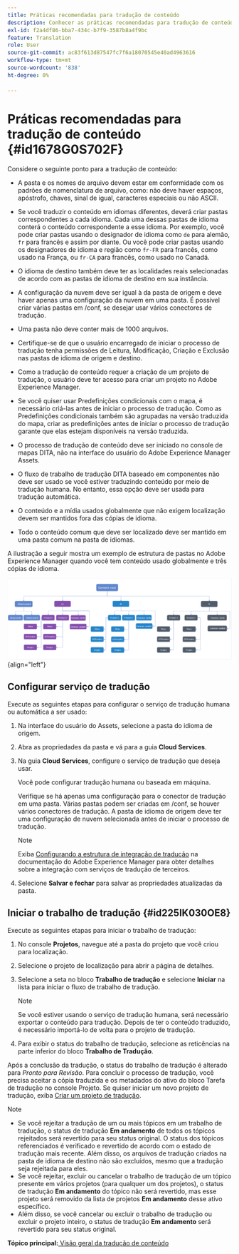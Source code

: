 ```yaml
---
title: Práticas recomendadas para tradução de conteúdo
description: Conhecer as práticas recomendadas para tradução de conteúdo no AEM Guides. Saiba como configurar o serviço de tradução, criar um novo projeto de tradução e iniciar o trabalho de tradução.
exl-id: f2a4df86-bba7-434c-b7f9-3587b8a4f9bc
feature: Translation
role: User
source-git-commit: ac83f613d87547fc7f6a18070545e40ad4963616
workflow-type: tm+mt
source-wordcount: '838'
ht-degree: 0%

---
```


# Práticas recomendadas para tradução de conteúdo {#id1678G0S702F}

Considere o seguinte ponto para a tradução de conteúdo:

- A pasta e os nomes de arquivo devem estar em conformidade com os padrões de nomenclatura de arquivo, como: não deve haver espaços, apóstrofo, chaves, sinal de igual, caracteres especiais ou não ASCII.

- Se você traduzir o conteúdo em idiomas diferentes, deverá criar pastas correspondentes a cada idioma. Cada uma dessas pastas de idioma conterá o conteúdo correspondente a esse idioma. Por exemplo, você pode criar pastas usando o designador de idioma como `de` para alemão, `fr` para francês e assim por diante. Ou você pode criar pastas usando os designadores de idioma e região como `fr-FR` para francês, como usado na França, ou `fr-CA` para francês, como usado no Canadá.
- O idioma de destino também deve ter as localidades reais selecionadas de acordo com as pastas de idioma de destino em sua instância.
- A configuração da nuvem deve ser igual à da pasta de origem e deve haver apenas uma configuração da nuvem em uma pasta. É possível criar várias pastas em /conf, se desejar usar vários conectores de tradução.
- Uma pasta não deve conter mais de 1000 arquivos.
- Certifique-se de que o usuário encarregado de iniciar o processo de tradução tenha permissões de Leitura, Modificação, Criação e Exclusão nas pastas de idioma de origem e destino.
- Como a tradução de conteúdo requer a criação de um projeto de tradução, o usuário deve ter acesso para criar um projeto no Adobe Experience Manager.
- Se você quiser usar Predefinições condicionais com o mapa, é necessário criá-las antes de iniciar o processo de tradução. Como as Predefinições condicionais também são agrupadas na versão traduzida do mapa, criar as predefinições antes de iniciar o processo de tradução garante que elas estejam disponíveis na versão traduzida.
- O processo de tradução de conteúdo deve ser iniciado no console de mapas DITA, não na interface do usuário do Adobe Experience Manager Assets.
- O fluxo de trabalho de tradução DITA baseado em componentes não deve ser usado se você estiver traduzindo conteúdo por meio de tradução humana. No entanto, essa opção deve ser usada para tradução automática.
- O conteúdo e a mídia usados globalmente que não exigem localização devem ser mantidos fora das cópias de idioma.
- Todo o conteúdo comum que deve ser localizado deve ser mantido em uma pasta comum na pasta de idiomas.

A ilustração a seguir mostra um exemplo de estrutura de pastas no Adobe Experience Manager quando você tem conteúdo usado globalmente e três cópias de idioma.

![](images/aem-directory_structure.png){align="left"}

## Configurar serviço de tradução

Execute as seguintes etapas para configurar o serviço de tradução humana ou automática a ser usado:

1. Na interface do usuário do Assets, selecione a pasta do idioma de origem.

1. Abra as propriedades da pasta e vá para a guia **Cloud Services**.

1. Na guia **Cloud Services**, configure o serviço de tradução que deseja usar.

   Você pode configurar tradução humana ou baseada em máquina.

   Verifique se há apenas uma configuração para o conector de tradução em uma pasta. Várias pastas podem ser criadas em /conf, se houver vários conectores de tradução. A pasta de idioma de origem deve ter uma configuração de nuvem selecionada antes de iniciar o processo de tradução.

   >[!NOTE]
   >
   > Exiba [Configurando a estrutura de integração de tradução](https://experienceleague.adobe.com/docs/experience-manager-cloud-service/sites/administering/reusing-content/translation/integration-framework.html?lang=en) na documentação do Adobe Experience Manager para obter detalhes sobre a integração com serviços de tradução de terceiros.

1. Selecione **Salvar e fechar** para salvar as propriedades atualizadas da pasta.


## Iniciar o trabalho de tradução {#id225IK030OE8}

Execute as seguintes etapas para iniciar o trabalho de tradução:

1. No console **Projetos**, navegue até a pasta do projeto que você criou para localização.

1. Selecione o projeto de localização para abrir a página de detalhes.

1. Selecione a seta no bloco **Trabalho de tradução** e selecione **Iniciar** na lista para iniciar o fluxo de trabalho de tradução.

   >[!NOTE]
   >
   > Se você estiver usando o serviço de tradução humana, será necessário exportar o conteúdo para tradução. Depois de ter o conteúdo traduzido, é necessário importá-lo de volta para o projeto de tradução.

1. Para exibir o status do trabalho de tradução, selecione as reticências na parte inferior do bloco **Trabalho de Tradução**.


Após a conclusão da tradução, o status do trabalho de tradução é alterado para *Pronto para Revisão*. Para concluir o processo de tradução, você precisa aceitar a cópia traduzida e os metadados do ativo do bloco Tarefa de tradução no console Projeto. Se quiser iniciar um novo projeto de tradução, exiba [Criar um projeto de tradução](translate-documents-web-editor.md#create-a-translation-project).

>[!NOTE]
>
>- Se você rejeitar a tradução de um ou mais tópicos em um trabalho de tradução, o status de tradução **Em andamento** de todos os tópicos rejeitados será revertido para seu status original. O status dos tópicos referenciados é verificado e revertido de acordo com o estado de tradução mais recente. Além disso, os arquivos de tradução criados na pasta de idioma de destino não são excluídos, mesmo que a tradução seja rejeitada para eles.
>- Se você rejeitar, excluir ou cancelar o trabalho de tradução de um tópico presente em vários projetos (para qualquer um dos projetos), o status de tradução **Em andamento** do tópico não será revertido, mas esse projeto será removido da lista de projetos **Em andamento** desse ativo específico.
>- Além disso, se você cancelar ou excluir o trabalho de tradução ou excluir o projeto inteiro, o status de tradução **Em andamento** será revertido para seu status original.

**Tópico principal:**&#x200B;[ Visão geral da tradução de conteúdo](translation.md)
